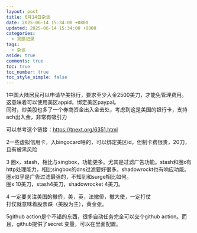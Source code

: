 ```yaml
---
layout: post
title: 6月14日杂谈
date: 2025-06-14 15:34:00 +0800
updated: 2025-06-14 15:34:00 +0800
categories:
  - 灵感记录
tags:
  - 杂谈
aside: true
comments: true
toc: true
toc_number: true
toc_style_simple: false
---
```

1中国大陆居民可以申请华美银行，要求至少入金2500美刀，才能免管理费用。\
这意味着可以使用美区appid，绑定美区paypal。  \
同时，炒美股也多了一个券商资金出入金去处，考虑到这是美国的银行卡，支持ach出入金，非常有吸引力  

可以参考这个链接：https://tnext.org/6351.html

2一些虚拟信用卡，入bingocard啥的，可以绑定美区id，但制卡费很贵，20刀，且有被黑风险

3 圈x，stash，相比与singbox，功能更多。尤其是过滤广告功能。stash和圈x有http处理能力，相比singbox的dns过滤要好很多。shadowrockt也有响应功能。  \
圈x似乎是广告过滤最强的，不知到和surge相比如何。  \
圈x 10美刀，stash4美刀，shadowrocket 4美刀。  

4 一定要关注美国的撤侨，美，英，法撤侨，撤大使，一定打仗\
打仗就意味着股票跌（美股为主），黄金张。

5github action是个不错的东西，很多自动任务完全可以交个github action。而且，github提供了secret 变量，可以在里面配置。
